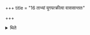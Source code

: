 +++
title = "16 ताभ्यां युगपत्क्रीत्वा वाससान्ततः"

+++

<details><summary>थिते</summary>

ताभ्यां युगपत्क्रीत्वा वाससान्ततः सम्पादयति १६
</details>
